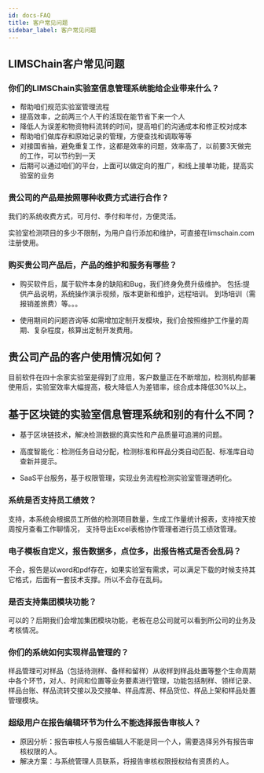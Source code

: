 ```yaml
---
id: docs-FAQ
title: 客户常见问题
sidebar_label: 客户常见问题
---
```


## LIMSChain客户常见问题
### 你们的LIMSChain实验室信息管理系统能给企业带来什么？
- 帮助咱们规范实验室管理流程
- 提高效率，之前两三个人干的活现在能节省下来一个人
- 降低人为误差和物资物料流转的时间，提高咱们的沟通成本和修正校对成本
- 帮助咱们做库存和原始记录的管理，方便查找和调取等等
- 对接国省抽，避免重复工作，这都是效率的问题，效率高了，以前要3天做完的工作，可以节约到一天
- 后期可以通过咱们的平台，上面可以做定向的推广，和线上接单功能，提高实验室的业务

### 贵公司的产品是按照哪种收费方式进行合作？
我们的系统收费方式，可月付、季付和年付，方便灵活。

实验室检测项目的多少不限制，为用户自行添加和维护，可直接在limschain.com注册使用。

### 购买贵公司产品后，产品的维护和服务有哪些？

- 购买软件后，属于软件本身的缺陷和Bug，我们终身免费升级维护。
包括:提供产品说明，系统操作演示视频，版本更新和维护，远程培训。 到场培训（需报销差旅费）等。。。

- 使用期间的问题咨询等.如需增加定制开发模块，我们会按照维护工作量的周期、复杂程度，核算出定制开发费用。

## 贵公司产品的客户使用情况如何？
目前软件在四十余家实验室是得到了应用，客户数量正在不断增加，检测机构部署使用后，实验室效率大幅提高，极大降低人为差错率，综合成本降低30%以上。

## 基于区块链的实验室信息管理系统和别的有什么不同？

- 基于区块链技术，解决检测数据的真实性和产品质量可追溯的问题。

- 高度智能化：检测任务自动分配，检测标准和样品分类自动匹配、标准库自动查新并提示。

- SaaS平台服务，基于权限管理，实现业务流程检测实验室管理透明化。

### 系统是否支持员工绩效？
支持，本系统会根据员工所做的检测项目数量，生成工作量统计报表，支持按天按周按月查看工作聊情况，
支持导出Excel表格协作管理者进行员工绩效管理。

### 电子模板自定义，报告数据多，点位多，出报告格式是否会乱码？
不会，报告是以word和pdf存在，如果实验室有需求，可以满足下载的时候支持其它格式，后面有一套技术支撑。所以不会存在乱码。

### 是否支持集团模块功能？
可以的？后期我们会增加集团模块功能，老板在总公司就可以看到所公司的业务及考核情况。

### 你们的系统如何实现样品管理的？
样品管理可对样品（包括待测样、备样和留样）从收样到样品处置等整个生命周期中各个环节，对人、时间和位置等业务要素进行管理，功能包括制样、领样记录、样品台账、样品流转交接以及交接单、样品库房、样品货位、样品上架和样品处置管理模块。

### 超级用户在报告编辑环节为什么不能选择报告审核人？ 
- 原因分析：报告审核人与报告编辑人不能是同一个人，需要选择另外有报告审核权限的人。
- 解决方案：与系统管理人员联系，将报告审核权限授权给有资质的人。

